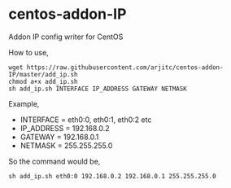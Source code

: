 # centos-addon-IP
Addon IP config writer for CentOS

How to use,

    wget https://raw.githubusercontent.com/arjitc/centos-addon-IP/master/add_ip.sh
    chmod a+x add_ip.sh
    sh add_ip.sh INTERFACE IP_ADDRESS GATEWAY NETMASK
  
Example,

* INTERFACE = eth0:0, eth0:1, eth0:2 etc
* IP_ADDRESS = 192.168.0.2
* GATEWAY = 192.168.0.1
* NETMASK = 255.255.255.0

So the command would be,

    sh add_ip.sh eth0:0 192.168.0.2 192.168.0.1 255.255.255.0

